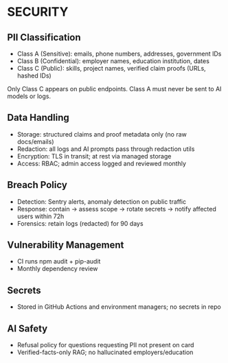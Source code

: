 # SECURITY

## PII Classification
- Class A (Sensitive): emails, phone numbers, addresses, government IDs
- Class B (Confidential): employer names, education institution, dates
- Class C (Public): skills, project names, verified claim proofs (URLs, hashed IDs)

Only Class C appears on public endpoints. Class A must never be sent to AI models or logs.

## Data Handling
- Storage: structured claims and proof metadata only (no raw docs/emails)
- Redaction: all logs and AI prompts pass through redaction utils
- Encryption: TLS in transit; at rest via managed storage
- Access: RBAC; admin access logged and reviewed monthly

## Breach Policy
- Detection: Sentry alerts, anomaly detection on public traffic
- Response: contain → assess scope → rotate secrets → notify affected users within 72h
- Forensics: retain logs (redacted) for 90 days

## Vulnerability Management
- CI runs npm audit + pip-audit
- Monthly dependency review

## Secrets
- Stored in GitHub Actions and environment managers; no secrets in repo

## AI Safety
- Refusal policy for questions requesting PII not present on card
- Verified-facts-only RAG; no hallucinated employers/education
